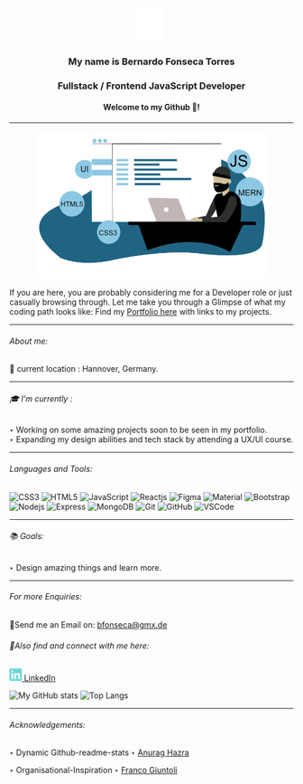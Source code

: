            





<p align="center"> <a href="https://myportfolio-bft.netlify.app/"><img src="https://github.com/BFTorres/BFTorres/blob/main/BFT-LOGO.png" alt="BFT-Logo" margin="auto 0px" width="50" height="60"/></a>
</p>
<h3 align="center"> My name is Bernardo Fonseca Torres </h3>
<h3 align="center"> Fullstack / Frontend JavaScript Developer  </h3> 
<h4 align="center">Welcome to my Github 🥷!</h4>
 
<hr> 
<p align="center"> <a href="https://myportfolio-bft.netlify.app/"><img src="https://github.com/BFTorres/BFTorres/blob/main/IamBernardo.png" alt="stack-bft" margin="auto 0px" width="410" height="260"/></a></p>
 
 
 
 
 If you are here, you are probably considering me for a Developer role or just casually browsing through. 
 Let me take you through a Glimpse of what my coding path looks like: Find my <a href="https://myportfolio-bft.netlify.app">Portfolio here</a> with links to my projects.
 <hr>
 
 ###### About me: 

📍 current location : Hannover, Germany. 

 <hr> 
 
###### 🎓 I’m currently : 

‣ Working on some amazing projects soon to be seen in my portfolio.<br>
‣ Expanding my design abilities and tech stack by attending a UX/UI course.<br>
 <hr>

###### Languages and Tools:

![CSS3](https://img.shields.io/badge/-CSS3-1572B6?style=flat-square&logo=css3)
![HTML5](https://img.shields.io/badge/-HTML5-E34F26?style=flat-square&logo=html5&logoColor=white)
![JavaScript](https://img.shields.io/badge/javascript-%23323330.svg?style=flat-square&logo=javascript&logoColor=%23F7DF1E)
![Reactjs](https://img.shields.io/badge/-React-black?style=flat-square&logo=react)
![Figma](https://img.shields.io/badge/figma-%23F24E1E.svg?style=flat-square&logo=figma&logoColor=white)
![Material](https://img.shields.io/badge/-MaterialUI-black?style=flat-square&logo=material)
![Bootstrap](https://img.shields.io/badge/-Bootstrap-pink?style=flat-square&logo=bootstrap)
![Nodejs](https://img.shields.io/badge/-Nodejs-green?style=flat-square&logo=Node.js)
![Express](https://img.shields.io/badge/-Express-purple?style=flat-square&logo=express)
![MongoDB](https://img.shields.io/badge/MongoDB-%234ea94b.svg?style=flat-square&logo=mongodb&logoColor=white)
![Git](https://img.shields.io/badge/-Git-black?style=flat-square&logo=git)
![GitHub](https://img.shields.io/badge/-GitHub-181717?style=flat-square&logo=github)
![VSCode](https://img.shields.io/badge/-VS_Code-007ACC?style=flat-square&logo=visual-studio-code)

<hr>

###### 📚 Goals:

 ‣ Design amazing things and learn more.
 <hr>

###### For more Enquiries: 

📩Send me an Email on: <a href="mailto: bfonseca@gmx.de">bfonseca@gmx.de</a>

###### 🤝Also find and connect with me here:

<a href="https://www.linkedin.com/in/bernardo-fonseca-torres/"><img width="22" src="https://github.com/BFTorres/BFTorres/blob/main/linkedin.svg"> LinkedIn </a>
              



![My GitHub stats](https://github-readme-stats.vercel.app/api?username=BFTorres&hide=prs&show_icons=true&theme=dracula)
![Top Langs](https://github-readme-stats.vercel.app/api/top-langs/?username=BFTorres&layout=compact&theme=dracula)
<hr> 

###### Acknowledgements:

 ‣ Dynamic Github-readme-stats ‣ <a href="https://github.com/anuraghazra/github-readme-stats">Anurag Hazra</a>

 ‣ Organisational-Inspiration ‣ <a href="https://github.com/francogiuntoli">Franco Giuntoli</a>
 <!--
 <hr>
 
<img align="center" src="hhttps://github.com/BFTorres/BFTorres/blob/main/babyyodashow.gif" alt="baby_yoda" margin="auto 0px" width="550" height="370"/>



**BFTorres/BFTorres** is a ✨ _special_ ✨ repository because its `README.md` (this file) appears on your GitHub profile.

Here are some ideas to get you started:

- 🔭 I’m currently working on ...
- 🌱 I’m currently learning ...
- 👯 I’m looking to collaborate on ...
- 🤔 I’m looking for help with ...
- 💬 Ask me about ...
- 📫 How to reach me: ...
- 😄 Pronouns: ...
- ⚡ Fun fact: ...
-->
